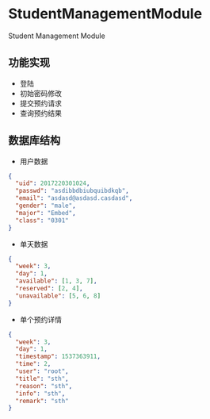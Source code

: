 # StudentManagementModule

Student Management Module

## 功能实现

* 登陆
* 初始密码修改
* 提交预约请求
* 查询预约结果

## 数据库结构

* 用户数据

```json
{
  "uid": 2017220301024,
  "passwd": "asdibbdbiubquibdkqb",
  "email": "asdasd@asdasd.casdasd",
  "gender": "male",
  "major": "Embed",
  "class": "0301"
}
```

* 单天数据

```json
{
  "week": 3,
  "day": 1,
  "available": [1, 3, 7],
  "reserved": [2, 4],
  "unavailable": [5, 6, 8]
}
```

* 单个预约详情

```json
{
  "week": 3,
  "day": 1,
  "timestamp": 1537363911,
  "time": 2,
  "user": "root",
  "title": "sth",
  "reason": "sth",
  "info": "sth",
  "remark": "sth"
}
```
